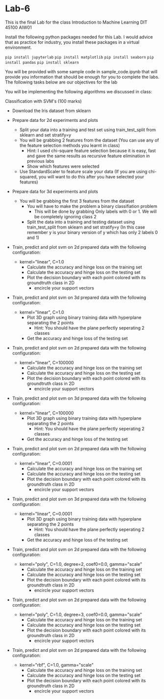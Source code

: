 # Lab-6
This is the final Lab for the class Introduction to Machine Learning DIT 45100 AIW01

Install the following python packages needed for this Lab. I would advice that as practice for industry, you install these packages in a virtual environment.

`pip install jupyterlab` `pip install matplotlib` `pip install seaborn` `pip install pandas` `pip install sklearn`

You will be provided with some sample code in sample_code.ipynb that will provide you information that should be enough for you to complete the labs. The following tasks below are our objectives for the lab

You will be implementing the following algorithms we discussed in class:

Classification with SVM's (100 marks)
  - Download the Iris dataset from sklearn
  - Prepare data for 2d experiments and plots
    - Split your data into a training and test set using train_test_split from sklearn and set stratify=y
    - You will be grabbing 2 features from the dataset (You can use any of the feature selection methods you learnt in class)
       - Hint: I used chi-square feature selection because it is easy, fast and gave the same results as recursive feature elimination in previous labs
       - Show which features were selected 
    - Use StandardScaler to feature scale your data (If you are using chi-squared, you will want to do this after you have selected your features)

  - Prepare data for 3d experiments and plots
    - You will be grabbing the first 3 features from the dataset 
      - You will have to make the problem a binary classifiation problem
        - This will be done by grabbing Only labels with 0 or 1. We will be completely ignoring class 2
      - Split the data into a training and testing dataset using train_test_split from sklearn and set stratify=y (In this case remember y is your binary version of y which has only 2 labels 0 and 1) 

  - Train, predict and plot svm on 2d prepared data with the following configuration: 
    - kernel="linear", C=1.0
        - Calculate the accuracy and hinge loss on the training set
        - Calculate the accuracy and hinge loss on the testing set
        - Plot the decision boundary with each point colored with its groundtruth class in 2D
          - encircle your support vectors 

  - Train, predict and plot svm on 3d prepared data with the following configuration:
    - kernel="linear", C=1.0
      - Plot 3D graph using binary training data with hyperplane separating the 2 points
        - Hint: You should have the plane perfectly seperating 2 classes 
      - Get the accuracy and hinge loss of the testing set

  - Train, predict and plot svm on 2d prepared data with the following configuration: 
      - kernel="linear", C=100000
        - Calculate the accuracy and hinge loss on the training set
        - Calculate the accuracy and hinge loss on the testing set
        - Plot the decision boundary with each point colored with its groundtruth class in 2D
          - encircle your support vectors 

  - Train, predict and plot svm on 3d prepared data with the following configuration:
    - kernel="linear", C=100000
      - Plot 3D graph using binary training data with hyperplane separating the 2 points
        - Hint: You should have the plane perfectly seperating 2 classes 
      - Get the accuracy and hinge loss of the testing set

  - Train, predict and plot svm on 2d prepared data with the following configuration: 
    - kernel="linear", C=0.0001
       - Calculate the accuracy and hinge loss on the training set
       - Calculate the accuracy and hinge loss on the testing set
       - Plot the decision boundary with each point colored with its groundtruth class in 2D
         - encircle your support vectors

  - Train, predict and plot svm on 3d prepared data with the following configuration:
    - kernel="linear", C=0.0001
      - Plot 3D graph using binary training data with hyperplane separating the 2 points
        - Hint: You should have the plane perfectly seperating 2 classes 
      - Get the accuracy and hinge loss of the testing set

  - Train, predict and plot svm on 2d prepared data with the following configuration:
    - kernel="poly", C=1.0, degree=2, coef0=0.0, gamma="scale"
        - Calculate the accuracy and hinge loss on the training set
        - Calculate the accuracy and hinge loss on the testing set
        - Plot the decision boundary with each point colored with its groundtruth class in 2D
          - encircle your support vectors

  - Train, predict and plot svm on 2d prepared data with the following configuration:
    - kernel="poly", C=1.0, degree=3, coef0=0.0, gamma="scale"
        - Calculate the accuracy and hinge loss on the training set
        - Calculate the accuracy and hinge loss on the testing set
        - Plot the decision boundary with each point colored with its groundtruth class in 2D
          - encircle your support vectors

  - Train, predict and plot svm on 2d prepared data with the following configuration:
    - kernel="rbf", C=1.0, gamma="scale"
        - Calculate the accuracy and hinge loss on the training set
        - Calculate the accuracy and hinge loss on the testing set
        - Plot the decision boundary with each point colored with its groundtruth class in 2D
          - encircle your support vectors
